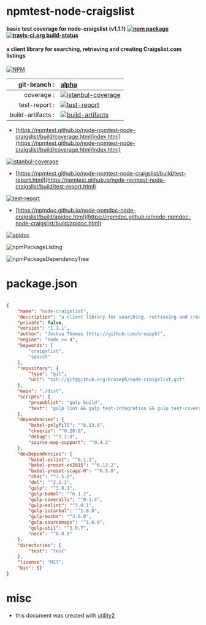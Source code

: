 # npmtest-node-craigslist

#### basic test coverage for  node-craigslist (v1.1.1)  [![npm package](https://img.shields.io/npm/v/npmtest-node-craigslist.svg?style=flat-square)](https://www.npmjs.org/package/npmtest-node-craigslist) [![travis-ci.org build-status](https://api.travis-ci.org/npmtest/node-npmtest-node-craigslist.svg)](https://travis-ci.org/npmtest/node-npmtest-node-craigslist)

#### a client library for searching, retrieving and creating Craigslist.com listings

[![NPM](https://nodei.co/npm/node-craigslist.png?downloads=true&downloadRank=true&stars=true)](https://www.npmjs.com/package/node-craigslist)

| git-branch : | [alpha](https://github.com/npmtest/node-npmtest-node-craigslist/tree/alpha)|
|--:|:--|
| coverage : | [![istanbul-coverage](https://npmtest.github.io/node-npmtest-node-craigslist/build/coverage.badge.svg)](https://npmtest.github.io/node-npmtest-node-craigslist/build/coverage.html/index.html)|
| test-report : | [![test-report](https://npmtest.github.io/node-npmtest-node-craigslist/build/test-report.badge.svg)](https://npmtest.github.io/node-npmtest-node-craigslist/build/test-report.html)|
| build-artifacts : | [![build-artifacts](https://npmtest.github.io/node-npmtest-node-craigslist/glyphicons_144_folder_open.png)](https://github.com/npmtest/node-npmtest-node-craigslist/tree/gh-pages/build)|

- [https://npmtest.github.io/node-npmtest-node-craigslist/build/coverage.html/index.html](https://npmtest.github.io/node-npmtest-node-craigslist/build/coverage.html/index.html)

[![istanbul-coverage](https://npmtest.github.io/node-npmtest-node-craigslist/build/screenCapture.buildCi.browser.%252Ftmp%252Fbuild%252Fcoverage.lib.html.png)](https://npmtest.github.io/node-npmtest-node-craigslist/build/coverage.html/index.html)

- [https://npmtest.github.io/node-npmtest-node-craigslist/build/test-report.html](https://npmtest.github.io/node-npmtest-node-craigslist/build/test-report.html)

[![test-report](https://npmtest.github.io/node-npmtest-node-craigslist/build/screenCapture.buildCi.browser.%252Ftmp%252Fbuild%252Ftest-report.html.png)](https://npmtest.github.io/node-npmtest-node-craigslist/build/test-report.html)

- [https://npmdoc.github.io/node-npmdoc-node-craigslist/build/apidoc.html](https://npmdoc.github.io/node-npmdoc-node-craigslist/build/apidoc.html)

[![apidoc](https://npmdoc.github.io/node-npmdoc-node-craigslist/build/screenCapture.buildCi.browser.%252Ftmp%252Fbuild%252Fapidoc.html.png)](https://npmdoc.github.io/node-npmdoc-node-craigslist/build/apidoc.html)

![npmPackageListing](https://npmtest.github.io/node-npmtest-node-craigslist/build/screenCapture.npmPackageListing.svg)

![npmPackageDependencyTree](https://npmtest.github.io/node-npmtest-node-craigslist/build/screenCapture.npmPackageDependencyTree.svg)



# package.json

```json

{
    "name": "node-craigslist",
    "description": "a client library for searching, retrieving and creating Craigslist.com listings",
    "private": false,
    "version": "1.1.1",
    "author": "Joshua Thomas (http://github.com/brozeph)",
    "engine": "node >= 4",
    "keywords": [
        "craigslist",
        "search"
    ],
    "repository": {
        "type": "git",
        "url": "ssh://git@github.org:brozeph/node-craigslist.git"
    },
    "main": "./dist",
    "scripts": {
        "prepublish": "gulp build",
        "test": "gulp lint && gulp test-integration && gulp test-coverage"
    },
    "dependencies": {
        "babel-polyfill": "^6.13.0",
        "cheerio": "^0.20.0",
        "debug": "^2.2.0",
        "source-map-support": "^0.4.2"
    },
    "devDependencies": {
        "babel-eslint": "^6.1.2",
        "babel-preset-es2015": "^6.13.2",
        "babel-preset-stage-0": "^6.5.0",
        "chai": "^3.5.0",
        "del": "^2.2.1",
        "gulp": "^3.9.1",
        "gulp-babel": "^6.1.2",
        "gulp-coveralls": "^0.1.4",
        "gulp-eslint": "^3.0.1",
        "gulp-istanbul": "^1.0.0",
        "gulp-mocha": "^3.0.0",
        "gulp-sourcemaps": "^1.6.0",
        "gulp-util": "^3.0.7",
        "nock": "^8.0.0"
    },
    "directories": {
        "test": "test"
    },
    "license": "MIT",
    "bin": {}
}
```



# misc
- this document was created with [utility2](https://github.com/kaizhu256/node-utility2)
